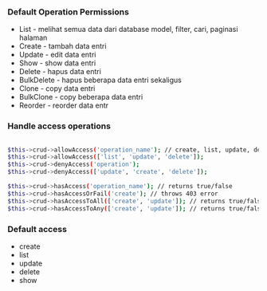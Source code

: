 ### Default Operation Permissions

- List - melihat semua data dari database model, filter, cari, paginasi halaman
- Create - tambah data entri
- Update - edit data entri
- Show - show data entri
- Delete - hapus data entri
- BulkDelete - hapus beberapa data entri sekaligus
- Clone - copy data entri
- BulkClone - copy beberapa data entri
- Reorder - reorder data entr

### Handle access operations

``` bash

$this->crud->allowAccess('operation_name'); // create, list, update, delete, show etc
$this->crud->allowAccess(['list', 'update', 'delete']);
$this->crud->denyAccess('operation');
$this->crud->denyAccess(['update', 'create', 'delete']);

$this->crud->hasAccess('operation_name'); // returns true/false
$this->crud->hasAccessOrFail('create'); // throws 403 error
$this->crud->hasAccessToAll(['create', 'update']); // returns true/false
$this->crud->hasAccessToAny(['create', 'update']); // returns true/false

```

### Default access
- create
- list
- update
- delete
- show